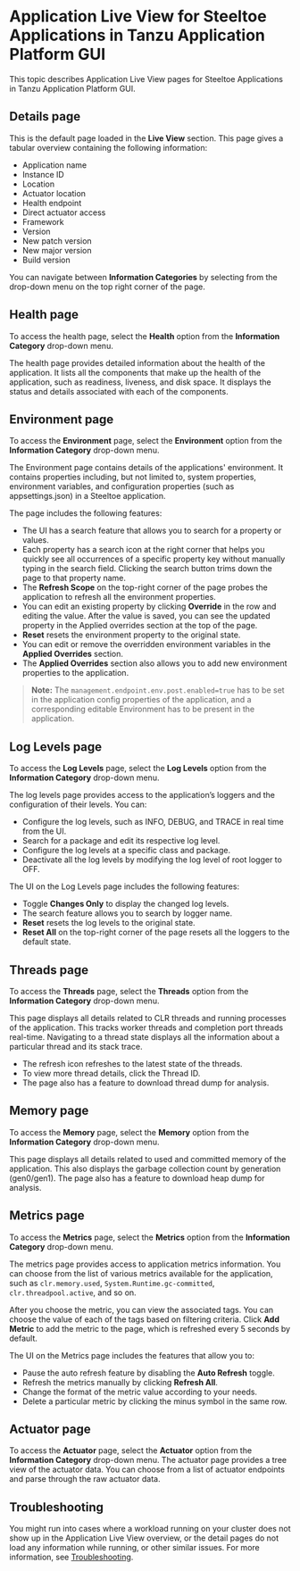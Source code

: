 # Application Live View for Steeltoe Applications in Tanzu Application Platform GUI

This topic describes Application Live View pages for Steeltoe Applications in
Tanzu Application Platform GUI.

## <a id="details-page"></a> Details page

This is the default page loaded in the **Live View** section.
This page gives a tabular overview containing the following information:

- Application name
- Instance ID
- Location
- Actuator location
- Health endpoint
- Direct actuator access
- Framework
- Version
- New patch version
- New major version
- Build version

You can navigate between **Information Categories** by selecting from the drop-down menu on the
top right corner of the page.

## <a id="health-page"></a> Health page

To access the health page, select the **Health** option from the
**Information Category** drop-down menu.

The health page provides detailed information about the health of the application.
It lists all the components that make up the health of the application, such as readiness, liveness,
and disk space.
It displays the status and details associated with each of the components.

## <a id="environment-page"></a> Environment page

To access the **Environment** page, select the **Environment** option from the
**Information Category** drop-down menu.

The Environment page contains details of the applications' environment.
It contains properties including, but not limited to, system properties, environment variables, and
configuration properties (such as appsettings.json) in a Steeltoe application.

The page includes the following features:

- The UI has a search feature that allows you to search for a property or values.
- Each property has a search icon at the right corner that helps you quickly see all occurrences of
a specific property key without manually typing in the search field. Clicking the search button trims
down the page to that property name.
- The **Refresh Scope** on the top-right corner of the page probes the application to refresh all the
environment properties.
- You can edit an existing property by clicking **Override** in the row and editing the value.
After the value is saved, you can see the updated property in the Applied overrides section at the
top of the page.
- **Reset** resets the environment property to the original state.
- You can edit or remove the overridden environment variables in the **Applied Overrides** section.
- The **Applied Overrides** section also allows you to add new environment properties to the application.

> **Note:** The `management.endpoint.env.post.enabled=true` has to be set in the application config
> properties of the application, and a corresponding editable Environment has to be present in the
> application.

## <a id="log-levels-page"></a> Log Levels page

To access the **Log Levels** page, select the **Log Levels** option from the
**Information Category** drop-down menu.

The log levels page provides access to the application’s loggers and the configuration of their
levels. You can:

- Configure the log levels, such as INFO, DEBUG, and TRACE in real time from the UI.
- Search for a package and edit its respective log level.
- Configure the log levels at a specific class and package.
- Deactivate all the log levels by modifying the log level of root logger to OFF.

The UI on the Log Levels page includes the following features:

- Toggle **Changes Only** to display the changed log levels.
- The search feature allows you to search by logger name.
- **Reset** resets the log levels to the original state.
- **Reset All** on the top-right corner of the page resets all the loggers to the default state.

## <a id="threads-page"></a> Threads page

To access the **Threads** page, select the **Threads** option from the
**Information Category** drop-down menu.

This page displays all details related to CLR threads and running processes of the application.
This tracks worker threads and completion port threads real-time.
Navigating to a thread state displays all the information about a particular thread and its stack
trace.

- The refresh icon refreshes to the latest state of the threads.
- To view more thread details, click the Thread ID.
- The page also has a feature to download thread dump for analysis.

## <a id="memory-page"></a> Memory page

To access the **Memory** page, select the **Memory** option from the **Information Category**
drop-down menu.

This page displays all details related to used and committed memory of the application.
This also displays the garbage collection count by generation (gen0/gen1).
The page also has a feature to download heap dump for analysis.

## <a id="metrics-page"></a> Metrics page

To access the **Metrics** page, select the **Metrics** option from the
**Information Category** drop-down menu.

The metrics page provides access to application metrics information.
You can choose from the list of various metrics available for the application, such as
`clr.memory.used`, `System.Runtime.gc-committed`, `clr.threadpool.active`, and so on.

After you choose the metric, you can view the associated tags.
You can choose the value of each of the tags based on filtering criteria.
Click **Add Metric** to add the metric to the page, which is refreshed every 5 seconds by default.

The UI on the Metrics page includes the features that allow you to:

- Pause the auto refresh feature by disabling the **Auto Refresh** toggle.
- Refresh the metrics manually by clicking **Refresh All**.
- Change the format of the metric value according to your needs.
- Delete a particular metric by clicking the minus symbol in the same row.

## <a id="actuator-page"></a> Actuator page

To access the **Actuator** page, select the **Actuator** option from the
**Information Category** drop-down menu.
The actuator page provides a tree view of the actuator data.
You can choose from a list of actuator endpoints and parse through the raw actuator data.

## <a id="troubleshooting"></a> Troubleshooting

You might run into cases where a workload running on your cluster does not show up in the
Application Live View overview, or the detail pages do not load any information while running, or
other similar issues.
For more information, see [Troubleshooting](../../app-live-view/troubleshooting.md).
